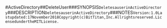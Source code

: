#ActiveDirectory##DeleteUser###SYNOPSIS```DeletesauserinActiveDirectory```###DESCRIPTION```DeletesauserinActiveDirectory```###NOTES```Version:1.0Lastupdated:17November2018Copyright(c)BitTitan,Inc.Allrightsreserved.LicensedundertheMITLicense.```
